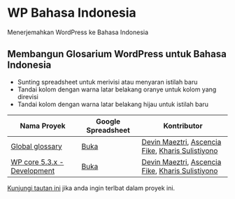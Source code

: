 # WP Bahasa Indonesia
Menerjemahkan WordPress ke Bahasa Indonesia

## Membangun Glosarium WordPress untuk Bahasa Indonesia

* Sunting spreadsheet untuk merivisi atau menyaran istilah baru
* Tandai kolom dengan warna latar belakang oranye untuk kolom yang direvisi
* Tandai kolom dengan warna latar belakang hijau untuk istilah baru

| Nama Proyek | Google Spreadsheet | Kontributor |
| ------------- | ------------- | ------------- |
| [Global glossary](https://translate.wordpress.org/locale/id/default/glossary/)  | [Buka](https://docs.google.com/spreadsheets/d/1RPLlfcoOwJkXSUTtAo7g00-hyP7tznl935lQJwA9ME0/edit?usp=sharing)  | [Devin Maeztri](https://devinmaeztri.com/), [Ascencia Fike](http://ascenciafike.com/), [Kharis Sulistiyono](https://kharis.risbl.co/) |
| [WP core 5.3.x - Development](https://translate.wordpress.org/projects/wp/dev/id/default/glossary/)  | [Buka](https://docs.google.com/spreadsheets/d/1lsZrwaLNcR8t5EteppYVvWzlYEw0rxJf-0C3AWRyuTE/edit?usp=sharing)  | [Devin Maeztri](https://devinmaeztri.com/), [Ascencia Fike](http://ascenciafike.com/), [Kharis Sulistiyono](https://kharis.risbl.co/) |

[Kunjungi tautan ini](https://wp-id.org/category/terjemahan/) jika anda ingin terlbat dalam proyek ini.
